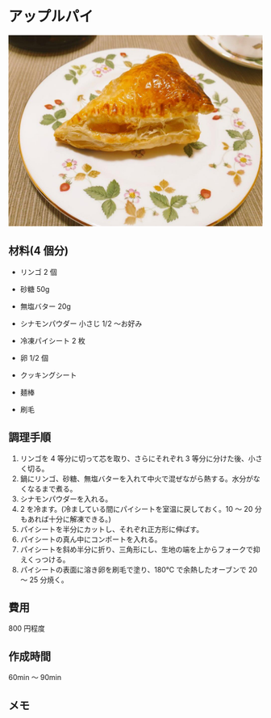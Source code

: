 # アップルパイ

![完成写真](../images/ApplePie.jpg)

## 材料(4 個分)

- リンゴ 2 個
- 砂糖 50g
- 無塩バター 20g
- シナモンパウダー 小さじ 1/2 ～お好み
- 冷凍パイシート 2 枚
- 卵 1/2 個

- クッキングシート
- 麺棒
- 刷毛

## 調理手順

1. リンゴを 4 等分に切って芯を取り、さらにそれぞれ 3 等分に分けた後、小さく切る。
2. 鍋にリンゴ、砂糖、無塩バターを入れて中火で混ぜながら熱する。水分がなくなるまで煮る。
3. シナモンパウダーを入れる。
4. 2 を冷ます。(冷ましている間にパイシートを室温に戻しておく。10 ～ 20 分もあれば十分に解凍できる。)
5. パイシートを半分にカットし、それぞれ正方形に伸ばす。
6. パイシートの真ん中にコンポートを入れる。
7. パイシートを斜め半分に折り、三角形にし、生地の端を上からフォークで抑えくっつける。
8. パイシートの表面に溶き卵を刷毛で塗り、180℃ で余熱したオーブンで 20 ～ 25 分焼く。

## 費用

800 円程度

## 作成時間

60min ～ 90min

## メモ
